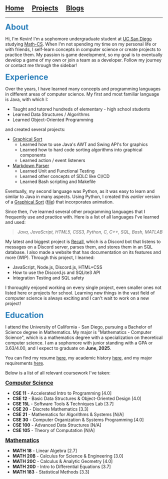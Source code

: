 ## [Home](/)&nbsp;&nbsp;&nbsp;&nbsp;&nbsp;[Projects](/projects.md)&nbsp;&nbsp;&nbsp;&nbsp;&nbsp;[Blogs](/blogs.md)

---

<div style="font-size: 25px; color: #267CB9"><strong>About</strong></div>

Hi, I'm Kevin! I'm a sophomore undergraduate student at [UC San Diego](https://www.ucsd.edu/) studying [Math-CS](https://mathematics.ucsd.edu/students/undergraduate/ma30-math-computer-science-b-s). When I'm not spending my time on my personal life or with friends, I self-learn concepts in computer science or create projects to practice them. My passion is game development, so my goal is to eventually develop a game of my own or join a team as a developer. Follow my journey or contact me through the sidebar!

<div style="font-size: 25px; color: #267CB9"><strong>Experience</strong></div>

Over the years, I have learned many concepts and programming languages in different areas of computer science. My first and most familiar language is Java, with which I:
* Taught and tutored hundreds of elementary - high school students
* Learned Data Structures / Algorithms
* Learned Object-Oriented Programming

and created several projects:
* [Graphical Sort](https://github.com/kevink856/GraphicalSort)
	* Learned how to use Java's AWT and Swing API's for graphics
	* Learned how to hard code sorting algorithms into graphical components
	* Learned action / event listeners
* [Markdown Parser](https://github.com/kevink856/markdown-parser)
	* Learned Unit and Functional Testing
	* Learned other concepts of SDLC like CI/CD
	* Learned Bash scripting and Makefile

Eventually, my second language was Python, as it was easy to learn and similar to Java in many aspects. Using Python, I created this *earlier* version of a [Graphical Sort](https://replit.com/@kevink856/sortingdisplay?v=1) ([file](./data/index/main.py)) that incorporates animation.

Since then, I've learned several other programming languages that I frequently use and practice with. Here is a list of all languages I've learned and used:

> *Java, JavaScript, HTML5, CSS3, Python, C, C++, SQL, Bash, MATLAB*

My latest and biggest project is [Recall](https://github.com/kevink856/RecallBot), which is a Discord bot that listens to messages on a Discord server, parses them, and stores them in an SQL database. I also made a website that has documentation on its features and more (WIP). Through this project, I learned:
* JavaScript, Node.js, Discord.js, HTML+CSS
* How to use the Discord.js and SQLite3 API
* Integration Testing and SQL safety

I thoroughly enjoyed working on every single project, even smaller ones not listed here or projects for school. Learning new things in the vast field of computer science is always exciting and I can't wait to work on a new project!

<div style="font-size: 25px; color: #267CB9"><strong>Education</strong></div>

I attend the University of California - San Diego, pursuing a Bachelor of Science degree in Mathematics. My major is "Mathematics - Computer Science", which is a mathematics degree with a specialization on theoretical computer science. I am a sophomore with junior standing with a GPA or 3.63/4.00, and I expect to graduate on **June, 2025**.

You can find my resume [here](./data/index/Kim_Kyoomin_Resume.pdf), my academic history [here](./data/index/academichistoryreviewpdf.pdf), and my major requirements [here](https://math.ucsd.edu/sites/math.ucsd.edu/files/img/undergrad-handbook/21-22-MA30.png).

Below is a list of all relevant coursework I've taken:

<div style="font-size: 17px"><a href="https://catalog.ucsd.edu/courses/CSE.html"><strong>Computer Science</strong></a></div>

* **CSE 11** - Accelerated Intro to Programming [4.0]
* **CSE 12** - Basic Data Structures & Object-Oriented Design [4.0]
* **CSE 15L** - Software Tools & Techniques Lab [3.7]
* **CSE 20** - Discrete Mathematics [3.3]
* **CSE 21** - Mathematics for Algorithms & Systems [N/A]
* **CSE 30** - Computer Organization & Systems Programming [4.0]
* **CSE 100** - Advanced Data Structures [N/A]
* **CSE 105** - Theory of Computation [N/A]

<div style="font-size: 17px"><a href="https://catalog.ucsd.edu/courses/
MATH.html"><strong>Mathematics</strong></a></div>

* **MATH 18** - Linear Algebra [2.7]
* **MATH 20B** - Calculus for Science & Engineering [3.0]
* **MATH 20C** - Calculus & Analytic Geometry [4.0]
* **MATH 20D** - Intro to Differential Equations [3.7]
* **MATH 183** - Statistical Methods [3.3]
